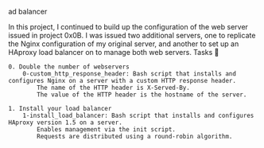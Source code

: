 
ad balancer

In this project, I continued to build up the configuration of the web server issued in project 0x0B. I was issued two additional servers, one to replicate the Nginx configuration of my original server, and another to set up an HAproxy load balancer on to manage both web servers.
Tasks 📃

    0. Double the number of webservers
        0-custom_http_response_header: Bash script that installs and configures Nginx on a server with a custom HTTP response header.
            The name of the HTTP header is X-Served-By.
            The value of the HTTP header is the hostname of the server.

    1. Install your load balancer
        1-install_load_balancer: Bash script that installs and configures HAproxy version 1.5 on a server.
            Enables management via the init script.
            Requests are distributed using a round-robin algorithm.
